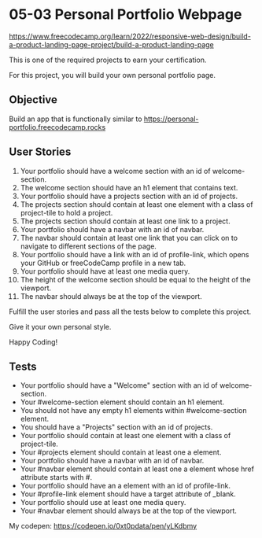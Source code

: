 # 05-03 Personal Portfolio Webpage
https://www.freecodecamp.org/learn/2022/responsive-web-design/build-a-product-landing-page-project/build-a-product-landing-page

This is one of the required projects to earn your certification.

For this project, you will build your own personal portfolio page.

## Objective
Build an app that is functionally similar to
https://personal-portfolio.freecodecamp.rocks

## User Stories

1. Your portfolio should have a welcome section with an id of welcome-section.
1. The welcome section should have an h1 element that contains text.
1. Your portfolio should have a projects section with an id of projects.
1. The projects section should contain at least one element with a class of project-tile to hold a project.
1. The projects section should contain at least one link to a project.
1. Your portfolio should have a navbar with an id of navbar.
1. The navbar should contain at least one link that you can click on to navigate to different sections of the page.
1. Your portfolio should have a link with an id of profile-link, which opens your GitHub or freeCodeCamp profile in a new tab.
1. Your portfolio should have at least one media query.
1. The height of the welcome section should be equal to the height of the viewport.
1. The navbar should always be at the top of the viewport.

Fulfill the user stories and pass all the tests below to complete this project.

Give it your own personal style. 

Happy Coding!

## Tests
- Your portfolio should have a "Welcome" section with an id of welcome-section.
- Your #welcome-section element should contain an h1 element.
- You should not have any empty h1 elements within #welcome-section element.
- You should have a "Projects" section with an id of projects.
- Your portfolio should contain at least one element with a class of project-tile.
- Your #projects element should contain at least one a element.
- Your portfolio should have a navbar with an id of navbar.
- Your #navbar element should contain at least one a element whose href attribute starts with #.
- Your portfolio should have an a element with an id of profile-link.
- Your #profile-link element should have a target attribute of _blank.
- Your portfolio should use at least one media query.
- Your #navbar element should always be at the top of the viewport.



My codepen: https://codepen.io/0xt0pdata/pen/yLKdbmy